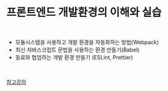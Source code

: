 # 프론트엔드 개발환경의 이해와 실습

<br>

- 모듈시스템을 사용하고 개발 환경을 자동화하는 방법(Webpack)
- 최신 자바스크립트 문법을 사용하는 환경 만들기(Babel)
- 동료와 협업하는 개발 환경 만들기 (ESLint, Prettier)

<br>

[참고강의](https://opentutorials.org/module/4566)
